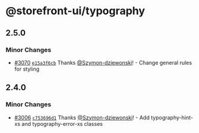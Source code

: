 # @storefront-ui/typography

## 2.5.0

### Minor Changes

- [#3070](https://github.com/vuestorefront/storefront-ui/pull/3070) [`e15a3f6cb`](https://github.com/vuestorefront/storefront-ui/commit/e15a3f6cb56fd28b2e9a0bd525e9fcbde44d29f6) Thanks [@Szymon-dziewonski](https://github.com/Szymon-dziewonski)! - Change general rules for styling

## 2.4.0

### Minor Changes

- [#3006](https://github.com/vuestorefront/storefront-ui/pull/3006) [`c753696d1`](https://github.com/vuestorefront/storefront-ui/commit/c753696d1a9a84be11072b58035febfd1bee215e) Thanks [@Szymon-dziewonski](https://github.com/Szymon-dziewonski)! - Add typography-hint-xs and typography-error-xs classes
